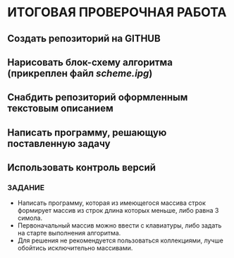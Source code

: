# ИТОГОВАЯ ПРОВЕРОЧНАЯ РАБОТА #

## Создать репозиторий на **GITHUB**

## Нарисовать блок-схему алгоритма (прикреплен файл *scheme.ipg*)

## Снабдить репозиторий оформленным текстовым описанием 

## Написать программу, решающую поставленную задачу

## Использовать контроль версий 

### ЗАДАНИЕ ###

+ Написать программу, которая из имеющегося массива строк формирует массив из строк длина которых меньше, либо равна 3 симола.
+ Первоначальный массив можно ввести с клавиатуры, либо задать на старте выполнения алгоритма.
+ Для решения не рекомендуется пользоваться коллекциями, лучше обойтись исключительно массивами.
